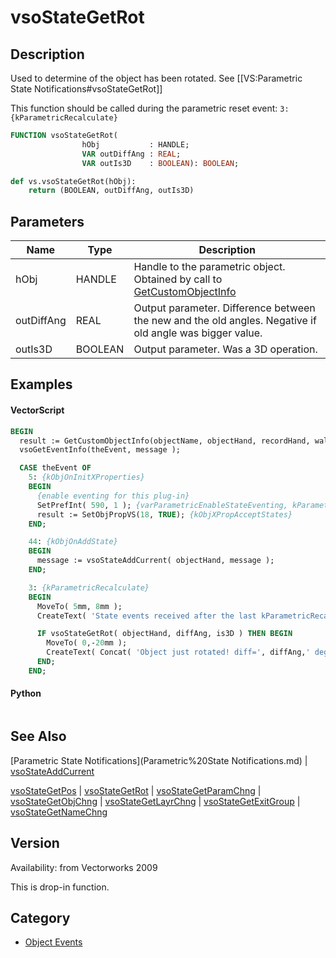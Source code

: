 # vsoStateGetRot

## Description
Used to determine of the object has been rotated. See [[VS:Parametric State Notifications#vsoStateGetRot]]

This function should be called during the parametric reset event: <code>3: {kParametricRecalculate}</code>

```pascal
FUNCTION vsoStateGetRot(
				hObj           : HANDLE;
				VAR outDiffAng : REAL;
				VAR outIs3D    : BOOLEAN): BOOLEAN;
```

```python
def vs.vsoStateGetRot(hObj):
    return (BOOLEAN, outDiffAng, outIs3D)
```

## Parameters
|Name|Type|Description|
|---|---|---|
|hObj|HANDLE|Handle to the parametric object. Obtained by call to [GetCustomObjectInfo](GetCustomObjectInfo.md)|
|outDiffAng|REAL|Output parameter. Difference between the new and the old angles. Negative if old angle was bigger value.|
|outIs3D|BOOLEAN|Output parameter. Was a 3D operation.|

## Examples
#### VectorScript ####
```pascal
BEGIN
  result := GetCustomObjectInfo(objectName, objectHand, recordHand, wallHand);
  vsoGetEventInfo(theEvent, message );

  CASE theEvent OF
    5: {kObjOnInitXProperties}
    BEGIN
      {enable eventing for this plug-in}
      SetPrefInt( 590, 1 ); {varParametricEnableStateEventing, kParametricStateEvent_ResetStatesEvent}
      result := SetObjPropVS(18, TRUE); {kObjXPropAcceptStates}
    END;	

    44: {kObjOnAddState}
    BEGIN
      message := vsoStateAddCurrent( objectHand, message );
    END;

    3: {kParametricRecalculate}
    BEGIN
      MoveTo( 5mm, 8mm );
      CreateText( 'State events received after the last kParametricRecalculate:' );

      IF vsoStateGetRot( objectHand, diffAng, is3D ) THEN BEGIN
        MoveTo( 0,-20mm );
        CreateText( Concat( 'Object just rotated! diff=', diffAng,' deg is3DMove=', is3D ) );
      END;
    END;
```
#### Python ####
```python

```

## See Also
[Parametric State Notifications](Parametric%20State Notifications.md) | [vsoStateAddCurrent](vsoStateAddCurrent.md)

[vsoStateGetPos](vsoStateGetPos.md) | [vsoStateGetRot](vsoStateGetRot.md) | [vsoStateGetParamChng](vsoStateGetParamChng.md) | [vsoStateGetObjChng](vsoStateGetObjChng.md) | [vsoStateGetLayrChng](vsoStateGetLayrChng.md) | [vsoStateGetExitGroup](vsoStateGetExitGroup.md) | [vsoStateGetNameChng](vsoStateGetNameChng.md)

## Version
Availability: from Vectorworks 2009

This is drop-in function.

## Category
* [Object Events](../Categories/Object%20Events.md)
